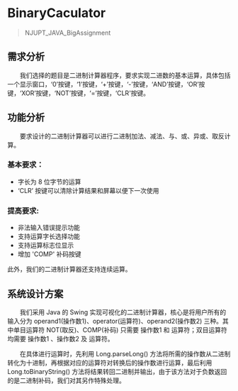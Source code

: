# BinaryCaculator  
> NJUPT_JAVA_BigAssignment  

## 需求分析  
  &emsp;&emsp;我们选择的题目是二进制计算器程序，要求实现二进数的基本运算，具体包括一个显示窗口，‘0’按键，‘1’按键，‘+’按键，‘-’按键，‘AND’按键，‘OR’按键，‘XOR’按键，‘NOT’按键，‘=’按键，‘CLR'按键。  

## 功能分析  
  &emsp;&emsp;要求设计的二进制计算器可以进行二进制加法、减法、与、或、异或、取反计算。  
### 基本要求：    
  * 字长为 8 位字节的运算  
  * ‘CLR’ 按键可以清除计算结果和屏幕以便下一次使用  
### 提高要求:  
  * 非法输入错误提示功能
  * 支持运算字长选择功能
  * 支持运算标志位显示
  * 增加 'COMP' 补码按键  
    
  此外，我们的二进制计算器还支持连续运算。
    

## 系统设计方案
  &emsp;&emsp;我们采用 Java 的 Swing 实现可视化的二进制计算器，核心是将用户所有的输入分为 operand1(操作数1)、operator(运算符)、operand2(操作数2) 三种。其中单目运算符 NOT(取反)、COMP(补码) 只需要 操作数1 和 运算符；双目运算符均需要 操作数1 、操作数2 及 运算符。  
    
  &emsp;&emsp;在具体进行运算时，先利用 Long.parseLong() 方法将所需的操作数从二进制转化为十进制，再根据对应的运算符对转换后的操作数进行运算，最后利用 Long.toBinaryString() 方法将结果转回二进制并输出，由于该方法对于负数返回的是二进制补码，我们对其另作特殊处理。  

